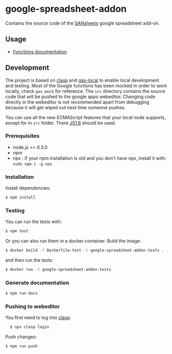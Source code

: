 # google-spreadsheet-addon

Contains the source code of the [SANsheets](https://chrome.google.com/webstore/detail/santiment-data/khglcgdkikfpccnfonmimpfkmolokbbk?utm_source=permalink)
google spreadsheet add-on.

## Usage

  * [Functions documentation](doc/sheet_functions.md)

## Development

The project is based on [clasp](https://github.com/google/clasp) and [gas-local](https://github.com/mzagorny/gas-local) to enable local development and testing. Most of the Google functions has been mocked in order to work locally, check `gas_mock` for reference. The `src` directory contains the source code that will be pushed to the google apps webeditor. Changing code directly in the webeditor is not recommended apart from debugging because it will get wiped out next time someone pushes.

You can use all the new ECMAScript features that your local node supports, except for in `src` folder. There [JS1.6](https://developers.google.com/apps-script/guides/services/#basic_javascript_features) should be used.

### Prerequisites

* node.js >= 6.3.0
* npm
* npx : if your npm installation is old and you don't have npx, install it with: `sudo npm i -g npx`

### Installation

Install dependencies:

```bash
$ npm install
```

### Testing
You can run the tests with:

```bash
$ npm test
```

Or you can also run them in a docker container. Build the image:

```bash
$ docker build -f Dockerfile-test -t google-spreadsheet-addon-tests .
```

and then run the tests:

```bash
$ docker run -t google-spreadsheet-addon-tests
```

### Generate documentation

```bash
$ npm run docs
```

### Pushing to webeditor

You first need to log into [clasp](https://github.com/google/clasp#login):

```bash
  $ npx clasp login
```

Push changes:

```bash
$ npm run push
```

